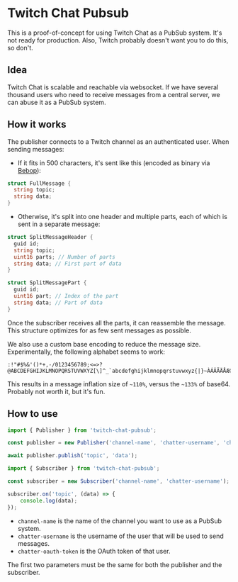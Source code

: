 # Twitch Chat Pubsub

This is a proof-of-concept for using Twitch Chat as a PubSub system. It's not ready for production. Also, Twitch probably doesn't want you to do this, so don't.

## Idea

Twitch Chat is scalable and reachable via websocket. If we have several thousand users who need to receive messages from a central server, we can abuse it as a PubSub system.

## How it works

The publisher connects to a Twitch channel as an authenticated user. When sending messages:

- If it fits in 500 characters, it's sent like this (encoded as binary via [Bebop](https://github.com/RainwayApp/bebop)):
```go
struct FullMessage {
  string topic;
  string data;
}
```

- Otherwise, it's split into one header and multiple parts, each of which is sent in a separate message:
```go
struct SplitMessageHeader {
  guid id;
  string topic;
  uint16 parts; // Number of parts
  string data; // First part of data
}
```
```go
struct SplitMessagePart {
  guid id;
  uint16 part; // Index of the part
  string data; // Part of data
}
```
Once the subscriber receives all the parts, it can reassemble the message. This structure optimizes for as few sent messages as possible.

We also use a custom base encoding to reduce the message size. Experimentally, the following alphabet seems to work:
```
:!"#$%&'()*+,-/0123456789;<=>?@ABCDEFGHIJKLMNOPQRSTUVWXYZ[\]^_`abcdefghijklmnopqrstuvwxyz{|}~ÀÁÂÃÄÅÆÇÈÉÊËÌÍÎÏÐÑÒÓÔÕÖ×ØÙÚÛÜÝÞßàáâãäåæçèéêëìíîïðñòóôõö÷øùúûüýþÿ
```

This results in a message inflation size of `~110%`, versus the `~133%` of base64. Probably not worth it, but it's fun.


## How to use

```ts
import { Publisher } from 'twitch-chat-pubsub';

const publisher = new Publisher('channel-name', 'chatter-username', 'chatter-oauth-token');

await publisher.publish('topic', 'data');
```

```ts
import { Subscriber } from 'twitch-chat-pubsub';

const subscriber = new Subscriber('channel-name', 'chatter-username');

subscriber.on('topic', (data) => {
	console.log(data);
});
```

- `channel-name` is the name of the channel you want to use as a PubSub system.
- `chatter-username` is the username of the user that will be used to send messages.
- `chatter-oauth-token` is the OAuth token of that user.

The first two parameters must be the same for both the publisher and the subscriber.
